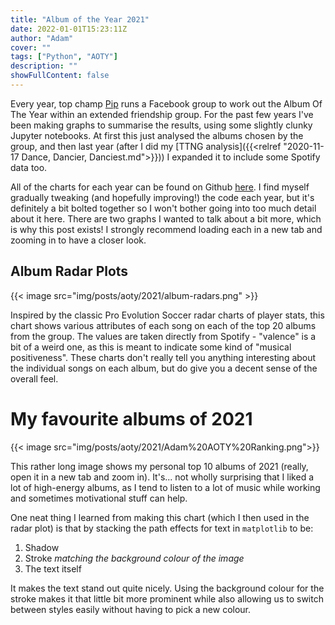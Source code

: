 ```yaml
---
title: "Album of the Year 2021"
date: 2022-01-01T15:23:11Z
author: "Adam"
cover: ""
tags: ["Python", "AOTY"]
description: ""
showFullContent: false
---
```


Every year, top champ [Pip](<https://twitter.com/philipcopley>) runs a Facebook group to work out the Album Of The Year within an extended friendship group. For the past few years I've been making graphs to summarise the results, using some slightly clunky Jupyter notebooks. At first this just analysed the albums chosen by the group, and then last year (after I did my [TTNG analysis]({{<relref "2020-11-17 Dance, Dancier, Danciest.md">}})) I expanded it to include some Spotify data too.

All of the charts for each year can be found on Github [here](<https://github.com/asongtoruin/AOTY>). I find myself gradually tweaking (and hopefully improving!) the code each year, but it's definitely a bit bolted together so I won't bother going into too much detail about it here. There are two graphs I wanted to talk about a bit more, which is why this post exists! I strongly recommend loading each in a new tab and zooming in to have a closer look.

## Album Radar Plots
{{< image src="img/posts/aoty/2021/album-radars.png" >}}

Inspired by the classic Pro Evolution Soccer radar charts of player stats, this chart shows various attributes of each song on each of the top 20 albums from the group. The values are taken directly from Spotify - "valence" is a bit of a weird one, as this is meant to indicate some kind of "musical positiveness". These charts don't really tell you anything interesting about the individual songs on each album, but do give you a decent sense of the overall feel.


# My favourite albums of 2021
{{< image src="img/posts/aoty/2021/Adam%20AOTY%20Ranking.png">}}

This rather long image shows my personal top 10 albums of 2021 (really, open it in a new tab and zoom in). It's... not wholly surprising that I liked a lot of high-energy albums, as I tend to listen to a lot of music while working and sometimes motivational stuff can help.

One neat thing I learned from making this chart (which I then used in the radar plot) is that by stacking the path effects for text in `matplotlib` to be:

1. Shadow
2. Stroke _matching the background colour of the image_
3. The text itself

It makes the text stand out quite nicely. Using the background colour for the stroke makes it that little bit more prominent while also allowing us to switch between styles easily without having to pick a new colour.